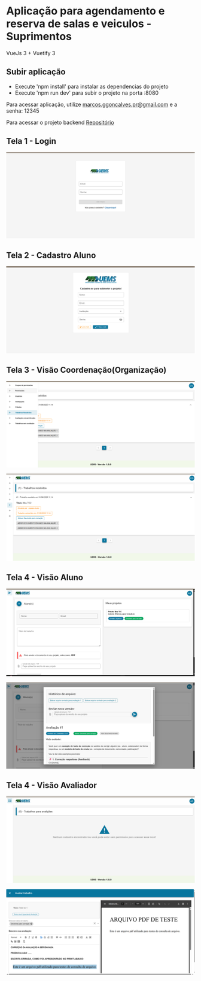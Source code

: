 # Aplicação para agendamento e reserva de salas e veiculos - Suprimentos

VueJs 3 + Vuetify 3

## Subir aplicação
 - Execute 'npm install' para instalar as dependencias do projeto
 - Execute 'npm run dev' para subir o projeto na porta :8080    

Para acessar aplicação, utilize marcos.ggoncalves.pr@gmail.com e a senha: 12345

Para acessar o projeto backend <a href="https://github.com/marcosggoncalves/api-agendamento-salas">Repositório</a>

 ## Tela 1 - Login
![Painel da Aplicação - TELA 1](https://github.com/marcosggoncalves/web-educar/blob/master/prints/Login.png)

 ## Tela 2 - Cadastro Aluno
![Painel da Aplicação - TELA 1](https://github.com/marcosggoncalves/web-educar/blob/master/prints/Cadastro.png)

 ## Tela 3 - Visão Coordenação(Organização)
![Painel da Aplicação - TELA 1](https://github.com/marcosggoncalves/web-educar/blob/master/prints/Coordenacao%20Menu.png)

![Painel da Aplicação - TELA 1](https://github.com/marcosggoncalves/web-educar/blob/master/prints/Coordenacao.png)

 ## Tela 4 - Visão Aluno
![Painel da Aplicação - TELA 1](https://github.com/marcosggoncalves/web-educar/blob/master/prints/Aluno.jpg)

![Painel da Aplicação - TELA 2](https://github.com/marcosggoncalves/web-educar/blob/master/prints/Aluno%20Revisao.jpg)

 ## Tela 4 - Visão Avaliador
![Painel da Aplicação - TELA 1](https://github.com/marcosggoncalves/web-educar/blob/master/prints/Avaliador.jpg)

![Painel da Aplicação - TELA 2](https://github.com/marcosggoncalves/web-educar/blob/master/prints/Avaliador%20Avaliacao.png)